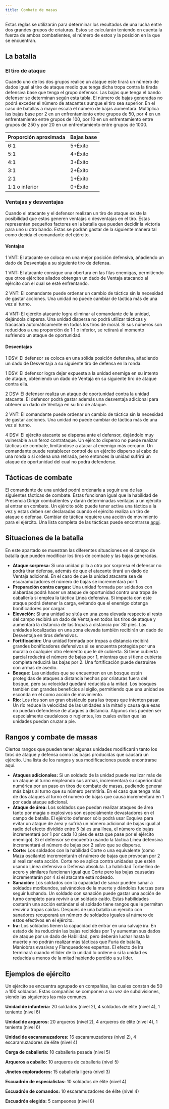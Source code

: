 ```yaml
---
title: Combate de masas
---
```


Estas reglas se utilizarán para determinar los resultados de una lucha entre dos grandes grupos de criaturas. Estos se calcularán teniendo en cuenta la fuerza de ambos combatientes, el número de estos y la posición en la que se encuentran. 

## La batalla

### El tiro de ataque

Cuando uno de los dos grupos realice un ataque este tirará un número de dados igual al tiro de ataque medio que tenga dicha tropa contra la tirada defensiva base que tenga el grupo defensor. Las bajas que tenga el bando defensor se determinan según esta tabla. El número de bajas generadas no podrá exceder el número de atacantes aunque el tiro sea superior. En el caso de batallas a mayor escala el número de bajas aumentará. Multiplica las bajas base por 2 en un enfrentamiento entre grupos de 50, por 4 en un enfrentamiento entre grupos de 100, por 10 en un enfrentamiento entre grupos de 250 y por 20 en un enfrentamiento entre grupos de 1000.

| Proporción aproximada | Bajas base |
| --------------------- | ---------- |
| 6:1                   | 5+Éxito    |
| 5:1                   | 4+Éxito    |
| 4:1                   | 3+Éxito    |
| 3:1​                   | 2+Éxito    |
| 2:1                   | 1+Éxito    |
| 1:1 o inferior        | 0+Éxito    |

### Ventajas y desventajas

Cuando el atacante y el defensor realizan un tiro de ataque existe la posibilidad que estos generen ventajas o desventajas en el tiro. Estas representan pequeños factores en la batalla que pueden decidir la victoria para uno u otro bando. Estas se podrán gastar de la siguiente manera tal como decida el comandante del ejército.

#### Ventajas

1 VNT: El atacante se coloca en una mejor posición defensiva, añadiendo un dado de Desventaja a su siguiente tiro de defensa.

1 VNT: El atacante consigue una obertura en las filas enemigas, permitiendo que otros ejércitos aliados obtengan un dado de Ventaja atacando al ejército con el cual se esté enfrentando.

2 VNT: El comandante puede ordenar un cambio de táctica sin la necesidad de gastar acciones. Una unidad no puede cambiar de táctica más de una vez al turno.

4 VNT: El ejército atacante logra eliminar al comandante de la unidad, dejándola dispersa. Una unidad dispersa no podrá utilizar tácticas y fracasará automáticamente en todos los tiros de moral. Si sus números son reducidos a una proporción de 1:1 o inferior, se retirará al momento sufriendo un ataque de oportunidad.

#### Desventajas

1 DSV: El defensor se coloca en una sólida posición defensiva, añadiendo un dado de Desventaja a su siguiente tiro de defensa en la ronda.

1 DSV: El defensor logra dejar expuesta a la unidad enemiga en su intento de ataque, obteniendo un dado de Ventaja en su siguiente tiro de ataque contra ella.

2 DSV: El defensor realiza un ataque de oportunidad contra la unidad atacante. El defensor podrá gastar además una desventaja adicional para obtener un dado de Ventaja en su tiro de ataque.

2 VNT: El comandante puede ordenar un cambio de táctica sin la necesidad de gastar acciones. Una unidad no puede cambiar de táctica más de una vez al turno.

4 DSV: El ejército atacante se dispersa ante el defensor, dejándolo muy vulnerable a un feroz contrataque. Un ejército disperso no puede realizar tácticas de combate, limitándose a atacar al enemigo más cercano. Un comandante puede restablecer control de un ejército disperso al cabo de una ronda o si ordena una retirada, pero entonces la unidad sufrirá un ataque de oportunidad del cual no podrá defenderse.

## Tácticas de combate

El comandante de una unidad podrá ordenarla a seguir una de las siguientes tácticas de combate. Estas funcionan igual que la habilidad de Presencia Dirigir combatientes y darán determinadas ventajas a un ejército al entrar en combate. Un ejército sólo puede tener activa una táctica a la vez y estas deben ser declaradas cuando el ejército realiza un tiro de ataque o defensa. Cambiar de táctica requiere una acción de movimiento para el ejército. Una lista completa de las tácticas puede encontrarse [aquí](https://raldamain.com/rules/Reglas%20adicionales/tacticas%20de%20combate.html).

## Situaciones de la batalla

En este apartado se muestran las diferentes situaciones en el campo de batalla que pueden modificar los tiros de combate y las bajas generadas. 

- **Ataque sorpresa:** Si una unidad pilla a otra por sorpresa el defensor no podrá tirar defensa, además de que el atacante tirará un dado de Ventaja adicional. En el caso de que la unidad atacante sea de escaramuzadores el número de bajas se incrementará por 1.
- **Preparación contra cargas:** Una unidad formada por soldados con alabardas podrá hacer un ataque de oportunidad contra una tropa de caballería si emplea la táctica Línea defensiva. Si impacta con este ataque podrá detener la carga, evitando que el enemigo obtenga bonificadores por cargar.
- **Elevación:** Si una unidad se sitúa en una zona elevada respecto al resto del campo recibirá un dado de Ventaja en todos los tiros de ataque y aumentará la distancia de las tropas a distancia por 30 pies. Las unidades localizadas en una zona elevada también recibirán un dado de Desventaja en tiros defensivos.
- **Fortificación:** Una unidad formada por tropas a distancia recibirá grandes bonificadores defensivos si se encuentra protegida por una muralla o cualquier otro elemento que le dé cubierta. Si tiene cubierta parcial reducirá el número de bajas por 1, mientras que si tiene cubierta completa reducirá las bajas por 2. Una fortificación puede destruirse con armas de asedio.
- **Bosque:** Las unidades que se encuentren en un bosque están protegidas de ataques a distancia hechos por criaturas fuera del bosque, pero su velocidad quedará reducida a la mitad. Los bosques también dan grandes beneficios al sigilo, permitiendo que una unidad se esconda en él como acción de movimiento.
- **Río:** Los ríos son un gran obstáculo para las tropas que intenten pasar. Un río reduce la velocidad de las unidades a la mitad y causa que esas no puedan defenderse de ataques a distancia. Algunos ríos pueden ser especialmente caudalosos o rugientes, los cuales evitan que las unidades puedan cruzar a pie.

## Rangos y combate de masas

Ciertos rangos que pueden tener algunas unidades modificarán tanto los tiros de ataque y defensa como las bajas producidas que causará un ejército. Una lista de los rangos y sus modificaciones puede encontrarse aquí.

- **Ataques adicionales:** Si un soldado de la unidad puede realizar más de un ataque al turno empleando sus armas, incrementará su superioridad numérica por un paso en tiros de combate de masas, pudiendo generar más bajas al turno que su número permitiría. En el caso que tenga más de dos ataques al turno el numero de bajas que causa incrementará en 1 por cada ataque adicional. 
- **Ataque de área:** Los soldados que puedan realizar ataques de área tanto por magia o explosivos son especialmente devastadores en el campo de batalla. El ejército defensor sólo podrá usar Esquiva para evitar un ataque de área y sufrirá un número adicional de bajas igual al radio del efecto dividido entre 5 (si es una línea, el número de bajas incrementará por 1 por cada 10 pies de esta que pase por el ejército enemigo). Si el defensor se encuentra usando la táctica Línea defensiva incrementará el número de bajas por 2 salvo que se disperse.
- **Corte:** Los soldados con la habilidad Corte o una equivalente (como Maza oscilante) incrementarán el número de bajas que provocan por 2 al realizar esta acción. Corte no se aplica contra unidades que estén usando Línea defensiva o Defensa absoluta. La habilidad Torbellino de acero y similares funcionan igual que Corte pero las bajas causadas incrementarán por 4 si el atacante está rodeado.
- **Sanación:** Los soldados con la capacidad de sanar pueden sanar a soldados moribundos, salvándoles de la muerte y dándoles fuerzas para seguir luchando. Un soldado con sanación puede gastar una acción de turno completo para revivir a un soldado caído. Estas habilidades costarán una acción estándar si el soldado tiene rangos que le permitan revivir a tropas caídas. Después de una batalla un ejército con sanadores recuperará un número de soldados iguales al número de estos efectivos en el ejército.
- **Ira:** Los soldados tienen la capacidad de entrar en una salvaje ira. En estado de ira reducirán las bajas recibidas por 1 y aumentan sus dados de ataque por un dado de Habilidad, pero deberán luchar hasta la muerte y no podrán realizar más tácticas que Furia de batalla, Maniobras evasivas y Flanqueadores expertos. El efecto de Ira terminará cuando el líder de la unidad lo ordene o si la unidad es reducida a menos de la mitad habiendo perdido a su líder.

## Ejemplos de ejército

Un ejército se encuentra agrupado en compañías, las cuales constan de 50 a 100 soldados. Estas compañías se componen a su vez de subdivisiones, siendo las siguientes las más comunes.

**Unidad de infantería:** 20 soldados (nivel 2), 4 soldados de élite (nivel 4), 1 teniente (nivel 6)

**Unidad de arqueros:** 20 arqueros (nivel 2), 4 arqueros de élite (nivel 4), 1 teniente (nivel 6)

**Unidad de escaramuzadores:** 16 escaramuzadores (nivel 2), 4 escaramuzadores de élite (nivel 4)

**Carga de caballería:** 10 caballería pesada (nivel 5)

**Arqueros a caballo:** 10 arqueros de caballería (nivel 5)

**Jinetes exploradores:** 15 caballería ligera (nivel 3)

**Escuadrón de especialistas:** 10 soldados de élite (nivel 4)

**Escuadrón de comandos:** 10 escaramuzadores de élite (nivel 4)

**Escuadrón elegido:** 5 campeones (nivel 8)